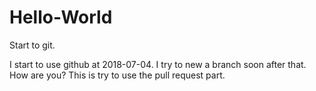 # Hello-World
Start to git.

I start to use github at 2018-07-04.
I try to new a branch soon after that.
How are you?
This is try to use the pull request part.
